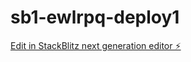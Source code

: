 # sb1-ewlrpq-deploy1

[Edit in StackBlitz next generation editor ⚡️](https://stackblitz.com/~/github.com/CliveStruv56/sb1-ewlrpq-deploy1)